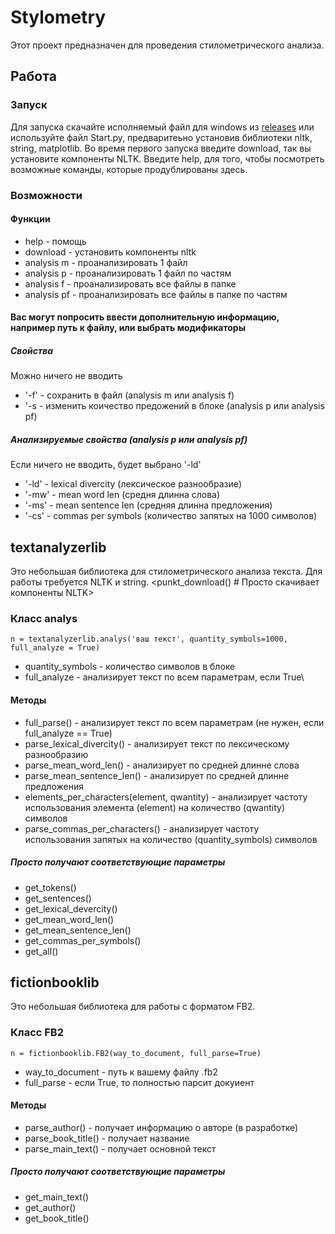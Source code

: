 # Stylometry
Этот проект предназначен для проведения стилометрического анализа.
## Работа
### Запуск
Для запуска  скачайте исполняемый файл для windows из [releases](https://github.com/andreyegor/Stylometry/releases) или используйте файл Start.py, предваритеьно установив библиотеки nltk, string, matplotlib.
Во время первого запуска введите download, так вы установите компоненты NLTK.
Введите help, для того, чтобы посмотреть возможные команды, которые продублированы здесь.
### Возможности
#### Функции
- help - помощь
- download - установить компоненты nltk
- analysis m - проанализировать 1 файл
- analysis p - проанализировать 1 файл по частям
- analysis f - проанализировать все файлы в папке
- analysis pf - проанализировать все файлы в папке по частям
#### Вас могут попросить ввести дополнительную информацию, например путь к файлу, или выбрать модификаторы
##### Свойства
Можно ничего не вводить
- '-f' - сохранить в файл (analysis m или analysis f)
- '-s - изменить коичество предожений в блоке (analysis p или analysis pf)
##### Анализируемые свойства (analysis p или analysis pf)
Если ничего не вводить, будет выбрано '-ld'
- '-ld' - lexical divercity (лексическое разнообразие)
- '-mw' - mean word len (средня длинна слова)
- '-ms' - mean sentence len (средняя длинна предложения)
- '-cs' - commas per symbols (количество запятых на 1000 символов)


## textanalyzerlib
Это небольшая библиотека для стилометрического анализа текста.
Для работы требуется NLTK и string.
<punkt_download() # Просто скачивает компоненты NLTK>
### Класс analys
    n = textanalyzerlib.analys('ваш текст', quantity_symbols=1000, full_analyze = True)
- quantity_symbols - количество символов в блоке
- full_analyze - анализирует текст по всем параметрам, если True\
#### Методы
- full_parse() - анализирует текст по всем параметрам (не нужен, если full_analyze == True)
- parse_lexical_divercity() - анализирует текст по лексическому разнообразию
- parse_mean_word_len() - анализирует по средней длинне слова
- parse_mean_sentence_len() - анализирует по средней длинне предложения
- elements_per_characters(element, qwantity) - анализирует частоту использования элемента (element) на количество (qwantity) символов
- parse_commas_per_characters() - анализирует частоту использования запятых на количество (quantity_symbols) символов

##### Просто получают соответствующие параметры
- get_tokens()
- get_sentences()
- get_lexical_devercity()
- get_mean_word_len()
- get_mean_sentence_len()
- get_commas_per_symbols()
- get_all()

## fictionbooklib
Это небольшая библиотека для работы с форматом FB2.
### Класс FB2
    n = fictionbooklib.FB2(way_to_document, full_parse=True)
- way_to_document - путь к вашему файлу .fb2
- full_parse - если True, то полностью парсит докуиент
#### Методы
- parse_author() - получает информацию о авторе (в разработке)
- parse_book_title() - получает  название
- parse_main_text() - получает основной текст
##### Просто получают соответствующие параметры
- get_main_text()
- get_author()
- get_book_title()





